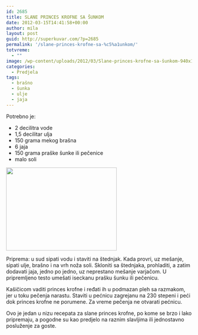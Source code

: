 ```yaml
---
id: 2685
title: SLANE PRINCES KROFNE SA ŠUNKOM
date: 2012-03-15T14:41:58+00:00
author: mila
layout: post
guid: http://superkuvar.com/?p=2685
permalink: '/slane-princes-krofne-sa-%c5%a1unkom/'
totvreme:
  - ""
image: /wp-content/uploads/2012/03/Slane-princes-krofne-sa-šunkom-940x198.jpg
categories:
  - Predjela
tags:
  - brašno
  - šunka
  - ulje
  - jaja
---
```

Potrebno je:

  * 2 decilitra vode
  * 1,5 decilitar ulja
  * 150 grama mekog brašna
  * 6 jaja
  * 150 grama praške šunke ili pečenice
  * malo soli

<img class="alignnone size-medium wp-image-2686" title="Slane princes krofne sa šunkom" src="/wp-content/uploads/2012/03/Slane-princes-krofne-sa-%C5%A1unkom-300x225.jpg" alt="" width="300" height="225" /> 

Priprema: u sud sipati vodu i staviti na štednjak. Kada provri, uz mešanje, sipati ulje, brašno i na vrh noža soli. Skloniti sa štednjaka, prohladiti, a zatim dodavati jaja, jedno po jedno, uz neprestano mešanje varjačom. U pripremljeno testo umešati iseckanu prašku šunku ili pečenicu.

Kašičicom vaditi princes krofne i ređati ih u podmazan pleh sa razmakom, jer u toku pečenja narastu. Staviti u pećnicu zagrejanu na 230 stepeni i peći dok princes krofne ne porumene. Za vreme pečenja ne otvarati pećnicu.

Ovo je jedan u nizu recepata za slane princes krofne, po kome se brzo i lako pripremaju, a pogodne su kao predjelo na raznim slavljima ili jednostavno posluženje za goste.

&nbsp;